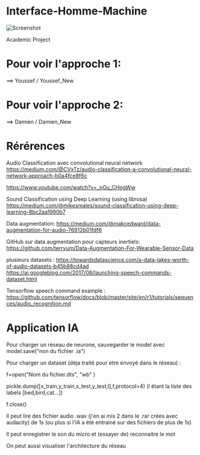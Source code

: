 # Interface-Homme-Machine

![Screenshot](DeepCommand.png)

Academic Project

# Pour voir l'approche 1: 
  ==> Youssef / Youssef_New
  
# Pour voir l'approche 2: 
  ==> Damien / Damien_New

# Rérérences

Audio Classification avec convolutional neural network
https://medium.com/@CVxTz/audio-classification-a-convolutional-neural-network-approach-b0a4fce8f6c

https://www.youtube.com/watch?v=_nOu_CHogWw

Sound Classification using Deep Learning (using librosa)
https://medium.com/@mikesmales/sound-classification-using-deep-learning-8bc2aa1990b7

Data augmentation:
https://medium.com/@makcedward/data-augmentation-for-audio-76912b01fdf6

GitHub sur data augmentation pour capteurs inertiels:
https://github.com/terryum/Data-Augmentation-For-Wearable-Sensor-Data

plusieurs datasets : 
https://towardsdatascience.com/a-data-lakes-worth-of-audio-datasets-b45b88cd4ad
https://ai.googleblog.com/2017/08/launching-speech-commands-dataset.html

Tensorflow speech command example : 
https://github.com/tensorflow/docs/blob/master/site/en/r1/tutorials/sequences/audio_recognition.md

# Application IA

Pour charger un réseau de neurone, sauvegarder le model avec model.save("non du fichier .ia")

Pour charger un dataset (déja traité pour etre envoyé dans le réseau) :

  f=open("Nom du fichier.dts", "wb" )
  
  pickle.dump([x_train,y_train,x_test,y_test,l],f,protocol=4) (l étant la liste des labels [bed,bird,cat...])
  
  f.close()
  
Il peut lire des fichier audio .wav (j'en ai mis 2 dans le .rar crées avec audacity) de 1s (ou plus si l'IA a été entrainé sur des fichiers de plus de 1s)

Il peut enregistrer le son du micro et (essayer de) reconnaitre le mot

On peut aussi visualiser l'architecture du réseau



